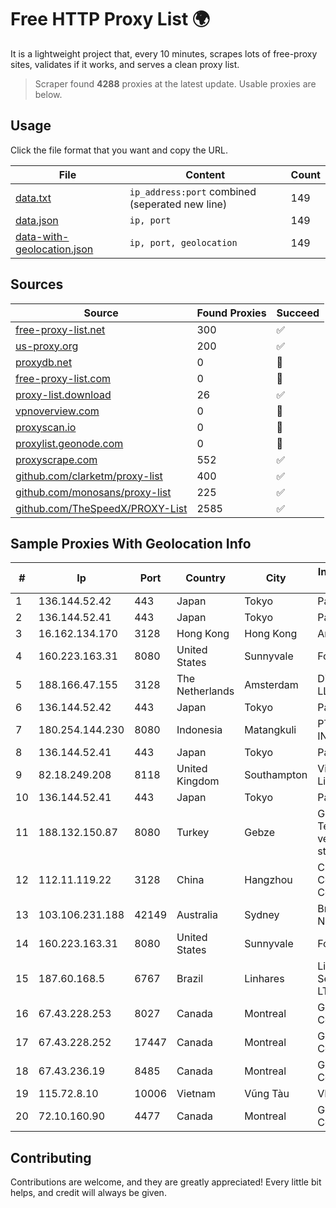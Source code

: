 
# Free HTTP Proxy List 🌍

It is a lightweight project that, every 10 minutes, scrapes lots of free-proxy sites, validates if it works, and serves a clean proxy list.


> Scraper found **4288** proxies at the latest update. Usable proxies are below.

## Usage

Click the file format that you want and copy the URL.


|File|Content|Count|
|----|-------|-----|
|[data.txt](https://raw.githubusercontent.com/themiralay/Proxy-List-World/master/data.txt)|`ip_address:port` combined (seperated new line)|149|
|[data.json](https://raw.githubusercontent.com/themiralay/Proxy-List-World/master/data.json)|`ip, port`|149|
|[data-with-geolocation.json](https://raw.githubusercontent.com/themiralay/Proxy-List-World/master/data-with-geolocation.json)|`ip, port, geolocation`|149|

## Sources

|Source|Found Proxies|Succeed|
|------|-------------|-------|
|[free-proxy-list.net](https://free-proxy-list.net)|300|✅|
|[us-proxy.org](https://www.us-proxy.org)|200|✅|
|[proxydb.net](http://proxydb.net)|0|🚫|
|[free-proxy-list.com](https://free-proxy-list.com/?page=&port=&type%5B%5D=http&type%5B%5D=https&up_time=0&search=Search)|0|🚫|
|[proxy-list.download](https://www.proxy-list.download/HTTP)|26|✅|
|[vpnoverview.com](https://vpnoverview.com/privacy/anonymous-browsing/free-proxy-servers)|0|🚫|
|[proxyscan.io](https://www.proxyscan.io)|0|🚫|
|[proxylist.geonode.com](https://proxylist.geonode.com/api/proxy-list?limit=300&page=1&sort_by=lastChecked&sort_type=desc&protocols=http,https)|0|🚫|
|[proxyscrape.com](https://api.proxyscrape.com/v2/?request=displayproxies&protocol=http&timeout=10000&country=all&ssl=all&anonymity=all)|552|✅|
|[github.com/clarketm/proxy-list](https://raw.githubusercontent.com/clarketm/proxy-list/master/proxy-list-raw.txt)|400|✅|
|[github.com/monosans/proxy-list](https://raw.githubusercontent.com/monosans/proxy-list/main/proxies/http.txt)|225|✅|
|[github.com/TheSpeedX/PROXY-List](https://raw.githubusercontent.com/TheSpeedX/PROXY-List/master/http.txt)|2585|✅|


## Sample Proxies With Geolocation Info

|#|Ip|Port|Country|City|Internet Service Provider|
|-|--|----|-------|----|-------------------------|
|1|136.144.52.42|443|Japan|Tokyo|Packet Host, Inc.|
|2|136.144.52.41|443|Japan|Tokyo|Packet Host, Inc.|
|3|16.162.134.170|3128|Hong Kong|Hong Kong|Amazon.com|
|4|160.223.163.31|8080|United States|Sunnyvale|Fortinet Inc.|
|5|188.166.47.155|3128|The Netherlands|Amsterdam|DigitalOcean, LLC|
|6|136.144.52.42|443|Japan|Tokyo|Packet Host, Inc.|
|7|180.254.144.230|8080|Indonesia|Matangkuli|PT. TELKOM INDONESIA|
|8|136.144.52.41|443|Japan|Tokyo|Packet Host, Inc.|
|9|82.18.249.208|8118|United Kingdom|Southampton|Virgin Media Limited|
|10|136.144.52.41|443|Japan|Tokyo|Packet Host, Inc.|
|11|188.132.150.87|8080|Turkey|Gebze|Guneydogu Telekom int.bil. ve ilt. hiz. tic. ltd. sti.|
|12|112.11.119.22|3128|China|Hangzhou|China Mobile Communications Corporation|
|13|103.106.231.188|42149|Australia|Sydney|BrainStorm Network|
|14|160.223.163.31|8080|United States|Sunnyvale|Fortinet Inc.|
|15|187.60.168.5|6767|Brazil|Linhares|Linhares Serviços Online LTDA EPP|
|16|67.43.228.253|8027|Canada|Montreal|GloboTech Communications|
|17|67.43.228.252|17447|Canada|Montreal|GloboTech Communications|
|18|67.43.236.19|8485|Canada|Montreal|GloboTech Communications|
|19|115.72.8.10|10006|Vietnam|Vũng Tàu|VIETELmetro|
|20|72.10.160.90|4477|Canada|Montreal|GloboTech Communications|



## Contributing

Contributions are welcome, and they are greatly appreciated! Every
little bit helps, and credit will always be given.

